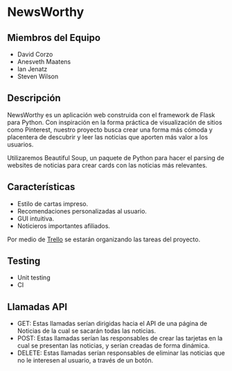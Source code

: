 # NewsWorthy

## Miembros del Equipo
- David Corzo
- Anesveth Maatens
- Ian Jenatz
- Steven Wilson

## Descripción

NewsWorthy es un aplicación web construida con el framework de Flask para Python. Con inspiración en la forma práctica de visualización de sitios como Pinterest, nuestro proyecto busca crear una forma más cómoda y placentera de descubrir y leer las noticias que aporten más valor a los usuarios.

Utilizaremos Beautiful Soup, un paquete de Python para hacer el parsing de websites de noticias para crear cards con las noticias más relevantes.

## Características
- Estilo de cartas impreso.
- Recomendaciones personalizadas al usuario.
- GUI intuitiva.
- Noticieros importantes afiliados.


Por medio de [Trello](https://trello.com/b/AltERita/grupo1) se estarán organizando las tareas del proyecto. 

## Testing
- Unit testing
- CI

## Llamadas API
- GET: Estas llamadas serían dirigidas hacia el API de una página de Noticias de la cual se sacarán todas las noticias.
- POST: Estas llamadas serían las responsables de crear las tarjetas en la cual se presentan las noticias, y serían creadas de forma dinámica.
- DELETE: Estas llamadas serían responsables de eliminar las noticias que no le interesen al usuario, a través de un botón.
